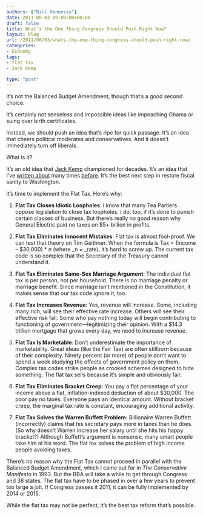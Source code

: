 ```yaml
---
authors: ["Bill Hennessy"]
date: 2011-08-03 09:00:00+00:00
draft: false
title: What’s the One Thing Congress Should Push Right Now?
layout: blog
url: /2011/08/03/whats-the-one-thing-congress-should-push-right-now/
categories:
- Economy
tags:
- flat tax
- Jack Kemp

type: "post"
---
```


It’s not the Balanced Budget Amendment, though that’s a good second choice. 

It’s certainly not senseless and impossible ideas like impeaching Obama or suing over birth certificates.

Instead, we should push an idea that’s ripe for quick passage. It’s an idea that cheers political moderates and conservatives. And it doesn’t immediately turn off liberals.

What is it?

It’s an old idea that [Jack Kemp](https://hennessysview.com/living/sad-news-about-jack-kemp/) championed for decades. It’s an idea that I’ve [written about](https://hennessysview.com/economy/4-ways-government-can-help-create-shared-value/) many times [before](https://hennessysview.com/economy/what-are-we-for/). It’s the best next step in restore fiscal sanity to Washington.

It’s time to implement the Flat Tax. Here’s why:

1. **Flat Tax Closes Idiotic Loopholes**: I know that many Tea Partiers oppose legislation to close tax loopholes. I do, too, if it’s done to punish certain classes of business. But there’s really no good reason why General Electric paid no taxes on $5+ billion in profits. 

2. **Flat Tax Eliminates Innocent Mistakes**: Flat tax is almost fool-proof. We can test that theory on Tim Geithner. When the formula is Tax = (Income – $30,000) * _n_ (where _n = _rate), it’s hard to screw up. The current tax code is so complex that the Secretary of the Treasury cannot understand it. 

3. **Flat Tax Eliminates Same-Sex Marriage Argument**: The individual flat tax is per person, not per household. There is no marriage penalty or marriage benefit. Since marriage isn’t mentioned in the Constitution, it makes sense that our tax code ignore it, too.

4. **Flat Tax Increases Revenue**: Yes, revenue will increase. Some, including many rich, will see their effective rate increase. Others will see their effective risk fall. Some who pay nothing today will begin contributing to functioning of government—legitimizing their opinion. With a $14.3 trillion mortgage that grows every day, we need to increase revenue.

5. **Flat Tax Is Marketable**: Don’t underestimate the importance of marketability. Great ideas (like the Fair Tax) are often stillborn because of their complexity. Ninety percent (or more) of people don’t want to spend a week studying the effects of government policy on them. Complex tax codes strike people as crooked schemes designed to hide something. The flat tax sells because it’s simple and obviously fair. 

6. **Flat Tax Eliminates Bracket Creep**: You pay a flat percentage of your income above a flat, inflation-indexed deduction of about $30,000. The poor pay no taxes. Everyone pays an identical amount. Without bracket creep, the marginal tax rate is constant, encouraging additional activity. 

7. **Flat Tax Solves the Warren Buffett Problem:** Billionaire Warren Buffett (incorrectly) claims that his secretary pays more in taxes than he does. (So why doesn’t Warren increase her salary until she hits his happy bracket?) Although Buffett’s argument is nonsense, many smart people take him at his word. The flat tax solves the problem of high income people avoiding taxes. 

There’s no reason why the Flat Tax cannot proceed in parallel with the Balanced Budget Amendment, which I came out for in _The Conservative Manifesto_ in 1993. But the BBA will take a while to get through Congress and 38 states. The flat tax have to be phased in over a few years to prevent too large a jolt. If Congress passes it 2011, it can be fully implemented by 2014 or 2015. 

While the flat tax may not be perfect, it’s the best tax reform that’s possible.
